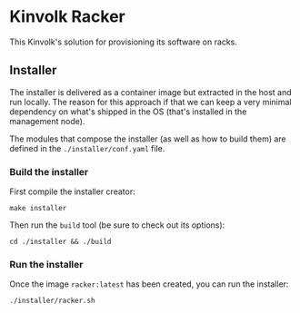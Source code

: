 # Kinvolk Racker

This Kinvolk's solution for provisioning its software on racks.

## Installer

The installer is delivered as a container image but extracted in the host and
run locally.
The reason for this approach if that we can keep a very minimal dependency on
what's shipped in the OS (that's installed in the management node).

The modules that compose the installer (as well as how to build them) are
defined in the `./installer/conf.yaml` file.

### Build the installer

First compile the installer creator:

`make installer`

Then run the `build` tool (be sure to check out its options):

`cd ./installer && ./build`

### Run the installer

Once the image `racker:latest` has been created, you can run the installer:

`./installer/racker.sh`
